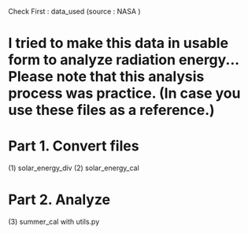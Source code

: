 




Check First : data_used (source : NASA )
# I tried to make this data in usable form to analyze radiation energy...  Please note that this analysis process was practice. (In case  you use these files as a reference.)
 
# Part 1.  Convert files 
(1) solar_energy_div
(2) solar_energy_cal  

# Part 2. Analyze
(3) summer_cal with utils.py
